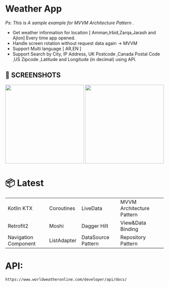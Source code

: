 # Weather App

<i>Ps: This is A sample example for MVVM Architecture Pattern .</i>


- Get weather information for location [ Amman,Irbid,Zarqa,Jarash and Ajlon] Every time app opened.
- Handle screen rotation without request data again -> MVVM
- Support Multi language [ AR,EN ]
- Support Search by City, IP Address, UK Postcode ,Canada Postal Code ,US Zipcode ,Latitude and Longitude (in decimal) using API.

## 📸 SCREENSHOTS
<img src="https://user-images.githubusercontent.com/83478319/160247475-0e3294cd-cd65-40ed-9b34-fa48aa45a3dc.png" width="250"/> <img src="https://user-images.githubusercontent.com/83478319/160247480-2c070095-37a2-45f0-addd-540c16f8c8b4.png" width="250"/>


# 📦 Latest
|||||
|:-------------------|:------------------------|:------------------------|:------------------------|
|Kotlin KTX|Coroutines|LiveData| MVVM Architecture Pattern|
|Retrofit2|Moshi|Dagger Hilt| View&Data Binding|
|Navigation Component|ListAdapter| DataSource Pattern|Repository Pattern|


# API:  <br>
`https://www.worldweatheronline.com/developer/api/docs/`
